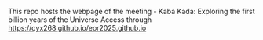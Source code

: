 This repo hosts the webpage of the meeting - Kaba Kada: Exploring the first billion years of the Universe
Access through  https://qyx268.github.io/eor2025.github.io

